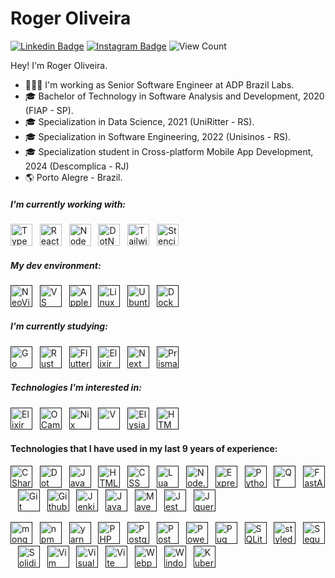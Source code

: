 # Roger Oliveira
[![Linkedin Badge](https://img.shields.io/badge/-LinkedIn-blue?style=flat&logo=LinkedIn&logoColor=white)](https://www.linkedin.com/in/rogerpoliver)
[![Instagram Badge](https://img.shields.io/badge/-Instagram-C13584?style=flat&logo=Instagram&logoColor=white)](https://www.instagram.com/rogerpoliver)
<img src="https://komarev.com/ghpvc/?username=rogerpolvr" alt="View Count" /> </p>

Hey! I'm Roger Oliveira.
- 👨🏻‍💻 I'm working as Senior Software Engineer at ADP Brazil Labs.
- 🎓 Bachelor of Technology in Software Analysis and Development, 2020 (FIAP - SP).
- 🎓 Specialization in Data Science, 2021 (UniRitter - RS).
- 🎓 Specialization in Software Engineering, 2022 (Unisinos - RS).
- 🎓 Specialization student in Cross-platform Mobile App Development, 2024 (Descomplica - RJ)
- :earth_americas: Porto Alegre - Brazil.

##### I'm currently working with:
[<img src="https://skillicons.dev/icons?i=ts" alt="Typescript" width="35"/>](https://www.typescriptlang.org/)&nbsp;&nbsp;
[<img src="https://skillicons.dev/icons?i=react" alt="React" width="35"/>](https://reactjs.org/)&nbsp;&nbsp;
[<img src="https://skillicons.dev/icons?i=nodejs" alt="NodeJS" width="35"/>](https://nodejs.org/)&nbsp;&nbsp;
[<img src="https://skillicons.dev/icons?i=dotnet" alt="DotNet" width="35"/>](https://nodejs.org/)&nbsp;&nbsp;
[<img src="https://skillicons.dev/icons?i=tailwind" alt="TailwindCSS" width="35"/>](https://tailwindcss.com/)&nbsp;&nbsp;
[<img src="images/stenciljs.png" alt="Stencil" width="35"/>](https://stenciljs.com/)&nbsp;&nbsp;

##### My dev environment:
[<img src="https://skillicons.dev/icons?i=neovim" alt="NeoVim" width="35"/>]()&nbsp;&nbsp;
[<img src="https://skillicons.dev/icons?i=vscode" alt="VS Code" width="35"/>]()&nbsp;&nbsp;
[<img src="https://skillicons.dev/icons?i=apple" alt="Apple" width="35"/>]()&nbsp;&nbsp;
[<img src="https://skillicons.dev/icons?i=linux" alt="Linux Server" width="35"/>]()&nbsp;&nbsp;
[<img src="https://skillicons.dev/icons?i=ubuntu" alt="Ubuntu Server" width="35"/>]()&nbsp;&nbsp;
[<img src="https://skillicons.dev/icons?i=docker" alt="Docker" width="35"/>]()&nbsp;&nbsp;

##### I'm currently studying:
[<img src="https://skillicons.dev/icons?i=go" alt="Go" width="35"/>]()&nbsp;&nbsp;
[<img src="https://skillicons.dev/icons?i=rust" alt="Rust" width="35"/>]()&nbsp;&nbsp;
[<img src="https://skillicons.dev/icons?i=flutter" alt="Flutter" width="35"/>]()&nbsp;&nbsp;
[<img src="https://skillicons.dev/icons?i=elixir" alt="Elixir" width="35"/>]()&nbsp;&nbsp;
[<img src="https://skillicons.dev/icons?i=next" alt="Next" width="35"/>]()&nbsp;&nbsp;
[<img src="https://skillicons.dev/icons?i=prisma" alt="Prisma" width="35"/>]()&nbsp;&nbsp;

##### Technologies I'm interested in:
[<img src="https://skillicons.dev/icons?i=elixir" alt="Elixir" width="35"/>]()&nbsp;&nbsp;
[<img src="https://skillicons.dev/icons?i=ocaml" alt="OCaml" width="35"/>]()&nbsp;&nbsp;
[<img src="https://skillicons.dev/icons?i=nix" alt="Nix" width="35"/>]()&nbsp;&nbsp;
[<img src="https://skillicons.dev/icons?i=v" alt="V" width="35"/>]()&nbsp;&nbsp;
[<img src="https://skillicons.dev/icons?i=elysia" alt="Elysia" width="35"/>]()&nbsp;&nbsp;
[<img src="https://skillicons.dev/icons?i=htmx" alt="HTMX" width="35"/>]()&nbsp;&nbsp;


#### Technologies that I have used in my last 9 years of experience:  
[<img src="https://skillicons.dev/icons?i=cs" alt="C Sharp" width="35"/>]()&nbsp;&nbsp;
[<img src="https://skillicons.dev/icons?i=dotnet" alt="Dot Net" width="35"/>]()&nbsp;&nbsp;
[<img src="https://skillicons.dev/icons?i=javascript" alt="JavaScript" width="35"/>]()&nbsp;&nbsp;
[<img src="https://skillicons.dev/icons?i=html" alt="HTML" width="35"/>]()&nbsp;&nbsp;
[<img src="https://skillicons.dev/icons?i=css" alt="CSS" width="35"/>]()&nbsp;&nbsp;
[<img src="https://skillicons.dev/icons?i=lua" alt="Lua" width="35"/>]()&nbsp;&nbsp;
[<img src="https://skillicons.dev/icons?i=nodejs" alt="Node.js" width="35"/>]()&nbsp;&nbsp;
[<img src="https://skillicons.dev/icons?i=express" alt="Express" width="35"/>]()&nbsp;&nbsp;
[<img src="https://skillicons.dev/icons?i=python" alt="Python" width="35"/>]()&nbsp;&nbsp;
[<img src="https://skillicons.dev/icons?i=qt" alt="QT" width="35"/>]()&nbsp;&nbsp;
[<img src="https://skillicons.dev/icons?i=fastapi" alt="FastAPI" width="35"/>]()&nbsp;&nbsp;
[<img src="https://skillicons.dev/icons?i=git" alt="Git" width="35"/>]()&nbsp;&nbsp;
[<img src="https://skillicons.dev/icons?i=githubactions" alt="Github Actions" width="35"/>]()&nbsp;&nbsp;
[<img src="https://skillicons.dev/icons?i=jenkins" alt="Jenkins" width="35"/>]()&nbsp;&nbsp;
[<img src="https://skillicons.dev/icons?i=java" alt="Java" width="35"/>]()&nbsp;&nbsp;
[<img src="https://skillicons.dev/icons?i=maven" alt="Maven" width="35"/>]()&nbsp;&nbsp;
[<img src="https://skillicons.dev/icons?i=jest" alt="Jest" width="35"/>]()&nbsp;&nbsp;
[<img src="https://skillicons.dev/icons?i=jquery" alt="Jquery" width="35"/>]()&nbsp;&nbsp;

[<img src="https://skillicons.dev/icons?i=mongodb" alt="mongodb" width="35"/>]()&nbsp;&nbsp;
[<img src="https://skillicons.dev/icons?i=npm" alt="npm" width="35"/>]()&nbsp;&nbsp;
[<img src="https://skillicons.dev/icons?i=yarn" alt="yarn" width="35"/>]()&nbsp;&nbsp;
[<img src="https://skillicons.dev/icons?i=php" alt="PHP" width="35"/>]()&nbsp;&nbsp;
[<img src="https://skillicons.dev/icons?i=postgres" alt="Postgres" width="35"/>]()&nbsp;&nbsp;
[<img src="https://skillicons.dev/icons?i=postman" alt="Postman" width="35"/>]()&nbsp;&nbsp;
[<img src="https://skillicons.dev/icons?i=powershell" alt="Powershell" width="35"/>]()&nbsp;&nbsp;
[<img src="https://skillicons.dev/icons?i=pug" alt="Pug" width="35"/>]()&nbsp;&nbsp;
[<img src="https://skillicons.dev/icons?i=sqlite" alt="SQLite" width="35"/>]()&nbsp;&nbsp;
[<img src="https://skillicons.dev/icons?i=styledcomponents" alt="styledcomponents" width="35"/>]()&nbsp;&nbsp;
[<img src="https://skillicons.dev/icons?i=sequelize" alt="Sequelize" width="35"/>]()&nbsp;&nbsp;
[<img src="https://skillicons.dev/icons?i=solidity" alt="Solidity" width="35"/>]()&nbsp;&nbsp;
[<img src="https://skillicons.dev/icons?i=vim" alt="Vim" width="35"/>]()&nbsp;&nbsp;
[<img src="https://skillicons.dev/icons?i=visualstudio" alt="Visual Studio IDE" width="35"/>]()&nbsp;&nbsp;
[<img src="https://skillicons.dev/icons?i=vite" alt="Vite" width="35"/>]()&nbsp;&nbsp;
[<img src="https://skillicons.dev/icons?i=webpack" alt="Webpack" width="35"/>]()&nbsp;&nbsp;
[<img src="https://skillicons.dev/icons?i=windows" alt="Windows" width="35"/>]()&nbsp;&nbsp;
[<img src="https://skillicons.dev/icons?i=kubernetes" alt="Kubernetes" width="35"/>]()&nbsp;&nbsp;









